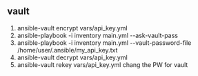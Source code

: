 ## vault
1. ansible-vault encrypt vars/api_key.yml
2. ansible-playbook -i inventory main.yml --ask-vault-pass
3. ansible-playbook -i inventory main.yml --vault-password-file /home/user/.ansible/my_api_key.txt
4. ansible-vault decrypt vars/api_key.yml  
5. ansible-vault rekey vars/api_key.yml  chang the PW for vault
